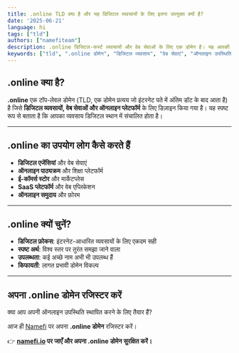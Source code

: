 ```yaml
---
title: .online TLD क्या है और यह डिजिटल व्यवसायों के लिए इतना उपयुक्त क्यों है?
date: '2025-06-21'
language: hi
tags: ["tld"]
authors: ["namefiteam"]
description: .online डिजिटल-फर्स्ट व्यवसायों और वेब सेवाओं के लिए एक डोमेन है। यह आपकी ऑनलाइन उपस्थिति और डिजिटल पहचान स्थापित करने के लिए एकदम सही है।
keywords: ["tld", ".online डोमेन", "डिजिटल व्यवसाय", "वेब सेवाएं", "ऑनलाइन उपस्थिति", "डिजिटल पहचान"]
---
```


## **.online क्या है?**

**.online** एक टॉप-लेवल डोमेन (TLD, एक डोमेन प्रत्यय जो इंटरनेट पते में अंतिम डॉट के बाद आता है) है जिसे **डिजिटल व्यवसायों, वेब सेवाओं और ऑनलाइन प्लेटफॉर्म** के लिए डिज़ाइन किया गया है। यह स्पष्ट रूप से बताता है कि आपका व्यवसाय डिजिटल स्थान में संचालित होता है।

---

## **.online का उपयोग लोग कैसे करते हैं**

*   **डिजिटल एजेंसियां** और वेब सेवाएं
*   **ऑनलाइन पाठ्यक्रम** और शिक्षा प्लेटफॉर्म
*   **ई-कॉमर्स स्टोर** और मार्केटप्लेस
*   **SaaS प्लेटफॉर्म** और वेब एप्लिकेशन
*   **ऑनलाइन समुदाय** और फ़ोरम

---

## **.online क्यों चुनें?**

*   **डिजिटल फ़ोकस**: इंटरनेट-आधारित व्यवसायों के लिए एकदम सही
*   **स्पष्ट अर्थ**: विश्व स्तर पर तुरंत समझा जाने वाला
*   **उपलब्धता**: कई अच्छे नाम अभी भी उपलब्ध हैं
*   **किफायती**: लागत प्रभावी डोमेन विकल्प

---

## **अपना .online डोमेन रजिस्टर करें**

क्या आप अपनी ऑनलाइन उपस्थिति स्थापित करने के लिए तैयार हैं?

आज ही [Namefi](https://namefi.io) पर अपना **.online डोमेन** रजिस्टर करें।

👉 **[namefi.io](https://namefi.io) पर जाएँ और अपना .online डोमेन सुरक्षित करें।**